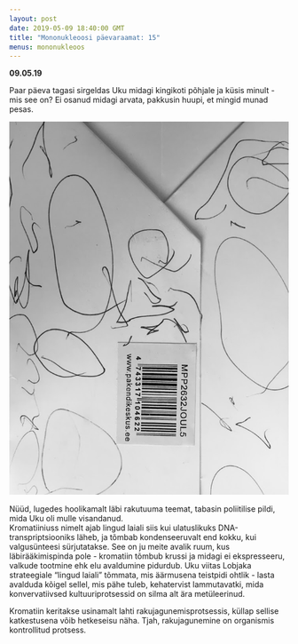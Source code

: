 ```yaml
---
layout: post
date: 2019-05-09 18:40:00 GMT
title: "Mononukleoosi päevaraamat: 15"
menus: mononukleoos
---
```

**09.05.19**

Paar päeva tagasi sirgeldas Uku midagi kingikoti põhjale ja küsis minult - mis see on? Ei osanud midagi arvata, pakkusin huupi, et mingid munad pesas.  

<img src="/_posts/kromatiiniuss.JPG" alt ="">

Nüüd, lugedes hoolikamalt läbi rakutuuma teemat, tabasin poliitilise pildi, mida Uku oli mulle visandanud.  
Kromatiiniuss nimelt ajab lingud laiali siis kui ulatuslikuks DNA-transpriptsiooniks läheb, ja tõmbab kondenseeruvalt end kokku, kui valgusünteesi sürjutatakse. See on ju meite avalik ruum, kus läbirääkimispinda pole - kromatiin tõmbub krussi ja midagi ei ekspresseeru, valkude tootmine ehk elu avaldumine pidurdub.  Uku viitas Lobjaka strateegiale “lingud laiali” tõmmata, mis äärmusena teistpidi ohtlik - lasta avalduda kõigel sellel, mis pähe tuleb, kehatervist lammutavatki, mida konvervatiivsed kultuuriprotsessid on silma alt ära metüleerinud.  

Kromatiin keritakse usinamalt lahti rakujagunemisprotsessis, küllap sellise katkestusena võib hetkeseisu näha. Tjah, rakujagunemine on organismis kontrollitud protsess.
